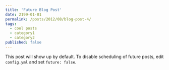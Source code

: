 ```yaml
---
title: 'Future Blog Post'
date: 2199-01-01
permalink: /posts/2012/08/blog-post-4/
tags:
  - cool posts
  - category1
  - category2
published: false 
---
```


This post will show up by default. To disable scheduling of future posts, edit `config.yml` and set `future: false`. 
